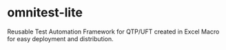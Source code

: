 # omnitest-lite
Reusable Test Automation Framework for QTP/UFT created in Excel Macro for easy deployment and distribution.
